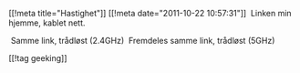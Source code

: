 [[!meta  title="Hastighet"]]
[[!meta  date="2011-10-22 10:57:31"]]
<img src="http://www.speedtest.net/result/1549011171.png" alt=""  />
Linken min hjemme, kablet nett.

<img src="http://www.speedtest.net/result/1549033791.png" alt=""  />
Samme link, trådløst (2.4GHz)

<img src="http://www.speedtest.net/result/1549032270.png" alt=""  />
Fremdeles samme link, trådløst (5GHz)

[[!tag  geeking]]